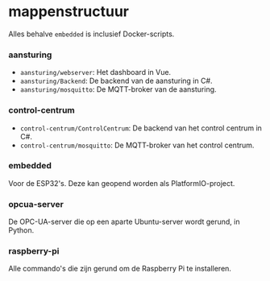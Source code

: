 # mappenstructuur
Alles behalve `embedded` is inclusief Docker-scripts.
### aansturing
- `aansturing/webserver`: Het dashboard in Vue.
- `aansturing/Backend`: De backend van de aansturing in C#.
- `aansturing/mosquitto`: De MQTT-broker van de aansturing.
### control-centrum
- `control-centrum/ControlCentrum`: De backend van het control centrum in C#.
- `control-centrum/mosquitto`: De MQTT-broker van het control centrum.
### embedded
Voor de ESP32's. Deze kan geopend worden als PlatformIO-project.
### opcua-server
De OPC-UA-server die op een aparte Ubuntu-server wordt gerund, in Python.
### raspberry-pi
Alle commando's die zijn gerund om de Raspberry Pi te installeren.
